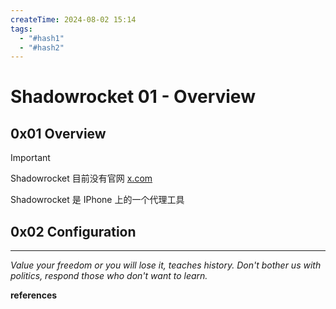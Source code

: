 ```yaml
---
createTime: 2024-08-02 15:14
tags:
  - "#hash1"
  - "#hash2"
---
```


# Shadowrocket 01 - Overview

## 0x01 Overview

> [!important] 
> Shadowrocket 目前没有官网 [x.com](https://x.com/ShadowrocketApp)

Shadowrocket 是 IPhone 上的一个代理工具

## 0x02 Configuration

---
*Value your freedom or you will lose it, teaches history. Don't bother us with politics, respond those who don't want to learn.*

**references**

